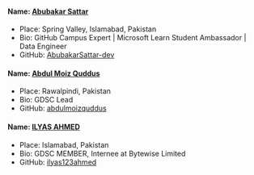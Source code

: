#### Name: [Abubakar Sattar](https://github.com/AbubakarSattar-dev)

- Place: Spring Valley, Islamabad, Pakistan
- Bio: GitHub Campus Expert | Microsoft Learn Student Ambassador | Data Engineer
- GitHub: [AbubakarSattar-dev](https://github.com/AbubakarSattar-dev)

#### Name: [Abdul Moiz Quddus](https://github.com/abdulmoizquddus)

- Place: Rawalpindi, Pakistan
- Bio: GDSC Lead
- GitHub: [abdulmoizquddus](https://github.com/abdulmoizquddus)



#### Name: [ILYAS AHMED](https://github.com/ilyas123ahmed)

- Place: Islamabad, Pakistan
- Bio: GDSC MEMBER, Internee at Bytewise Limited
- GitHub: [ilyas123ahmed](https://github.com/ilyas123ahmed)

